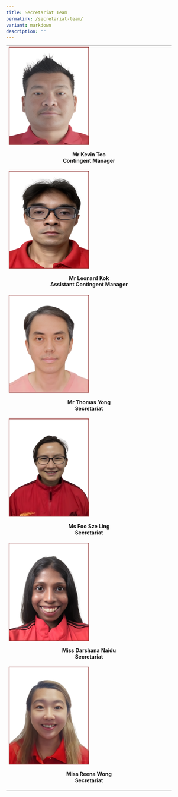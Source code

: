 ```yaml
---
title: Secretariat Team
permalink: /secretariat-team/
variant: markdown
description: ""
---
```

<style>
/* Add mobile responsiveness */
@media only screen and (max-width: 600px) {
  table {
    width: 100%;
  }
  img {
    max-width: 50%;
    height: auto;
    display: block;
    margin: 0 auto; /* Center the image */
  }
}
</style>



<table style="minWidth: 50%;">
  <colgroup>
    <col style="width: 50%;">
  </colgroup>
  <tbody>
    <tr>
      <td rowspan="1" colspan="1">
        <div class="isomer-image-wrapper">
          <img height="auto" width="50%" alt="" src="/images/Secretariat Team/2.png">
        </div>
        <p style="text-align: center;"><strong>Mr Kevin Teo</strong><br><strong>Contingent Manager</strong></p>
      </td>
    </tr>
    <tr>
      <td rowspan="1" colspan="1">
        <div class="isomer-image-wrapper">
          <img height="auto" width="50%" alt="" src="/images/Secretariat Team/3.png">
        </div>
        <p style="text-align: center;"><strong>Mr Leonard Kok</strong><br><strong>Assistant Contingent Manager</strong></p>
      </td>
    </tr>
    <tr>
      <td rowspan="1" colspan="1">
        <div class="isomer-image-wrapper">
          <img height="auto" width="50%" alt="" src="/images/Secretariat Team/7.png">
        </div>
        <p style="text-align: center;"><strong>Mr Thomas Yong</strong><br><strong>Secretariat</strong></p>
      </td>
    </tr>
    <tr>
      <td rowspan="1" colspan="1">
        <div class="isomer-image-wrapper">
          <img height="auto" width="50%" alt="" src="/images/Secretariat Team/5.png">
        </div>
        <p style="text-align: center;"><strong>Ms Foo Sze Ling</strong><br><strong>Secretariat</strong></p>
      </td>
    </tr>
    <tr>
      <td rowspan="1" colspan="1">
        <div class="isomer-image-wrapper">
          <img height="auto" width="50%" alt="" src="/images/Secretariat Team/1.png">
        </div>
        <p style="text-align: center;"><strong>Miss Darshana Naidu</strong><br><strong>Secretariat</strong></p>
      </td>
    </tr>
    <tr>
      <td rowspan="1" colspan="1">
        <div class="isomer-image-wrapper">
          <img height="auto" width="50%" alt="" src="/images/Secretariat Team/4.png">
        </div>
        <p style="text-align: center;"><strong>Miss Reena Wong</strong><br><strong>Secretariat</strong></p>
      </td>
    </tr>
  </tbody>
</table>